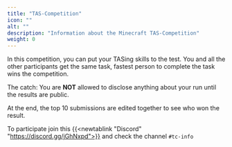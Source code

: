 ```yaml
---
title: "TAS-Competition"
icon: ""
alt: ""
description: "Information about the Minecraft TAS-Competition"
weight: 0
---
```

In this competition, you can put your TASing skills to the test. 
You and all the other participants get the same task, fastest person to complete the task wins the competition.  
  
The catch: You are **NOT** allowed to disclose anything about your run until the results are public.  
  
At the end, the top 10 submissions are edited together to see who won the result.  
  
To participate join this {{<newtablink "Discord" "https://discord.gg/jGhNxpd">}} and check the channel `#tc-info`